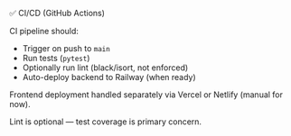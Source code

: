 ✅ CI/CD (GitHub Actions)

CI pipeline should:
- Trigger on push to `main`
- Run tests (`pytest`)
- Optionally run lint (black/isort, not enforced)
- Auto-deploy backend to Railway (when ready)

Frontend deployment handled separately via Vercel or Netlify (manual for now).

Lint is optional — test coverage is primary concern.
